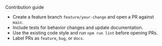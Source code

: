 Contribution guide

- Create a feature branch `feature/your-change` and open a PR against `main`.
- Include tests for behavior changes and update documentation.
- Use the existing code style and run `npm run lint` before opening PRs.
- Label PRs as `feature`, `bug`, or `docs`.
